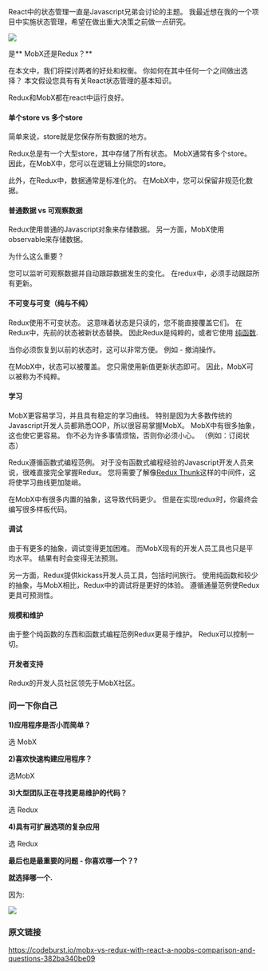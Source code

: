 React中的状态管理一直是Javascript兄弟会讨论的主题。 我最近想在我的一个项目中实施状态管理，希望在做出重大决策之前做一点研究。

![](https://p0.ssl.qhimg.com/t01c21a5f915093f515.jpg)

是** MobX还是Redux？**

在本文中，我们将探讨两者的好处和权衡。 你如何在其中任何一个之间做出选择？ 本文假设您具有有关React状态管理的基本知识。

Redux和MobX都在react中运行良好。

#### 单个store vs 多个store

简单来说，store就是您保存所有数据的地方。

Redux总是有一个大型store，其中存储了所有状态。 MobX通常有多个store。 因此，在MobX中，您可以在逻辑上分隔您的store。

此外，在Redux中，数据通常是标准化的。 在MobX中，您可以保留非规范化数据。

#### 普通数据 vs 可观察数据

Redux使用普通的Javascript对象来存储数据。 另一方面，MobX使用observable来存储数据。

为什么这么重要？

您可以监听可观察数据并自动跟踪数据发生的变化。 在redux中，必须手动跟踪所有更新。

#### 不可变与可变（纯与不纯）

Redux使用不可变状态。 这意味着状态是只读的，您不能直接覆盖它们。 在Redux中，先前的状态被新状态替换。 因此Redux是纯粹的，或者它使用 [纯函数](https://medium.com/javascript-scene/master-the-javascript-interview-what-is-a-pure-function-d1c076bec976).

当你必须恢复到以前的状态时，这可以非常方便。 例如 - 撤消操作。

在MobX中，状态可以被覆盖。 您只需使用新值更新状态即可。 因此，MobX可以被称为不纯粹。

#### **学习**

MobX更容易学习，并且具有稳定的学习曲线。 特别是因为大多数传统的Javascript开发人员都熟悉OOP，所以很容易掌握MobX。 MobX中有很多抽象，这也使它更容易。 你不必为许多事情烦恼，否则你必须小心。 （例如：订阅状态）

Redux遵循函数式编程范例。 对于没有函数式编程经验的Javascript开发人员来说，很难直接完全掌握Redux。 您将需要了解像[Redux Thunk](https://github.com/gaearon/redux-thunk)这样的中间件，这将使学习曲线更加陡峭。

在MobX中有很多内置的抽象，这导致代码更少。 但是在实现redux时，你最终会编写很多样板代码。

#### **调试**

由于有更多的抽象，调试变得更加困难。 而MobX现有的开发人员工具也只是平均水平。 结果有时会变得无法预测。

另一方面，Redux提供kickass开发人员工具，包括时间旅行。 使用纯函数和较少的抽象，与MobX相比，Redux中的调试将是更好的体验。 遵循通量范例使Redux更具可预测性。

#### 规模和维护

由于整个纯函数的东西和函数式编程范例Redux更易于维护。 Redux可以控制一切。

#### 开发者支持

Redux的开发人员社区领先于MobX社区。

### 问一下你自己

**1)应用程序是否小而简单？**

选 MobX

**2)喜欢快速构建应用程序？**

选MobX

**3)大型团队正在寻找更易维护的代码？**

选 Redux

**4)具有可扩展选项的复杂应用**

选 Redux

**最后也是最重要的问题 - 你喜欢哪一个？?**

**就选择哪一个.**

因为:

![](https://p0.ssl.qhimg.com/t01364fba67bb856029.gif)

### 原文链接

https://codeburst.io/mobx-vs-redux-with-react-a-noobs-comparison-and-questions-382ba340be09
